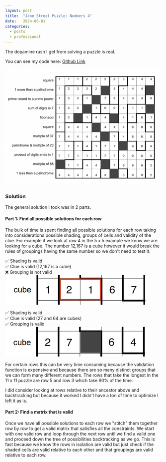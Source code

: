 ```yaml
---
layout: post
title:  "Jane Street Puzzle: Numbers 4"
date:   2024-06-01
categories: 
  - posts
  - professional
---
```

The dopamine rush I get from solving a puzzle is real. 

You can see my code here: [Github Link](https://github.com/KFoxder/jane_street_puzzle)

![Numbers 4 Solution](/assets/js_numbers_4_solution.png)

### Solution 

The general solution I took was in 2 parts.

#### Part 1: Find all possible solutions for each row

The bulk of time is spent finding all possible solutions for each row taking into considerations possible shading, groups of cells and validity of the clue. For example if we look at row 4 in the 5 x 5 example we know we are looking for a cube. The number 12,167 is a cube however it would break the rules of groupings having the same number so we don't need to test it. 

✅ Shading is valid <br>
✅ Clue is valid (12,167 is a cube)<br>
❌ Grouping is not valid <br>
![](/assets/js_numbers_4_example_1.png)

✅ Shading is valid <br>
✅ Clue is valid (27 and 64 are cubes)<br>
✅ Grouping is valid <br>
![](/assets/js_numbers_4_example_2.png)

For certain rows this can be very time consuming because the validation function is expensive and because there are so many distinct groups that we can form many different numbers. The rows that take the longest in the 11 x 11 puzzle are row 5 and row 3 which take 90% of the time. 

I did consider looking at rows relative to their ancestor above and backtracking but because it worked I didn't have a ton of time to optimize I left it as is.

#### Part 2: Find a matrix that is valid

Once we have all possible solutions to each row we "stitch" them together row by row to get a valid matrix that satisfies all the constraints. We start with one valid row and loop through the next row until we find a valid one and proceed down the tree of possibilities backtracking as we go. This is fast because we know the rows in isolation are valid but just check if the shaded cells are valid relative to each other and that groupings are valid relative to each row.









